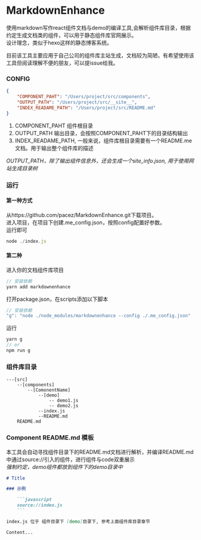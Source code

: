 # MarkdownEnhance

使用markdown写作react组件文档与demo的编译工具,会解析组件库目录，根据约定生成文档类的组件，可以用于静态组件库官网展示。  
设计理念，类似于hexo这样的静态博客系统。
   
目前该工具主要应用于自己公司的组件库主站生成，文档较为简陋，有希望使用该工具但阅读理解不便的朋友，可以提issue给我。

### CONFIG
```json
{
    "COMPONENT_PAHT": "/Users/project/src/components",
    "OUTPUT_PATH": "/Users/project/src/__site__",
    "INDEX_READAME_PATH": "/Users/project/src/README.md"
}
```

1. COMPONENT_PAHT 组件根目录
2. OUTPUT_PATH 输出目录，会按照COMPONENT_PAHT下的目录结构输出
3. INDEX_READAME_PATH, 一般来说，组件库根目录需要有一个README.me文档。用于输出整个组件库的描述

*OUTPUT_PATH，除了输出组件信息外，还会生成一个site_info.json, 用于使用网站生成目录树*

### 运行

#### 第一种方式   
从https://github.com/pacez/MarkdownEnhance.git下载项目。   
进入项目，在项目下创建.me_config.json，按照config配置好参数。  
运行即可
```javascript
node ./index.js
```

#### 第二种  
进入你的文档组件库项目
```javascript
// 安装依赖
yarn add markdownenhance
```
打开package.json，在scripts添加以下脚本
```javascript
// 安装依赖
"g": "node ./node_modules/markdownenhance --config ./.me_config.json"
```
运行
```javascript
yarn g
// or
npm run g
```

### 组件库目录
```
---[src]
    --[components]
        --[ComonentName]
            --[demo]
                -- demo1.js
                -- demo2.js
            --index.js
            --README.md
    README.md
```


### Component README.md 模板

本工具会自动寻找组件目录下的README.md文档进行解析，并编译README.md中通过source://引入的组件，进行组件与code双重展示  
*强制约定，demo组件都放到组件下的demo目录中*  

```markdown
# Title

### 示例

    ```javascript
    source://index.js
    ```

index.js 位于 组件目录下 [demo]目录下, 参考上面组件库目录章节

Content...

```

